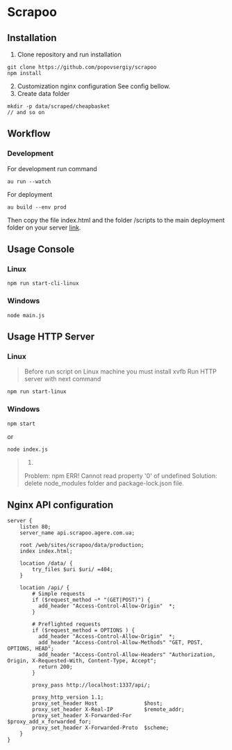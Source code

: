 # Scrapoo

## Installation

1. Clone repository and run installation
```
git clone https://github.com/popovsergiy/scrapoo
npm install
```
2. Customization nginx configuration
See config bellow.
3. Create data folder
```
mkdir -p data/scraped/cheapbasket
// and so on
```

## Workflow
### Development
For development run command
```
au run --watch
```
For deployment
```
au build --env prod
```
Then copy the file index.html and the folder /scripts to the main deployment folder on your server [link](https://github.com/aurelia/framework/blob/master/doc/article/en-US/the-aurelia-cli.md).

## Usage Console
### Linux
```
npm run start-cli-linux
```
### Windows
```
node main.js
```

## Usage HTTP Server
### Linux
> Before run script on Linux machine you must install xvfb
Run HTTP server with next command
```
npm run start-linux
```
### Windows
```
npm start
```
or
```
node index.js
```

> 1.
> Problem: npm ERR! Cannot read property '0' of undefined
> Solution: delete node_modules folder and package-lock.json file.



## Nginx API configuration
```
server {
    listen 80;
    server_name api.scrapoo.agere.com.ua;

    root /web/sites/scrapoo/data/production;
    index index.html;

    location /data/ {
        try_files $uri $uri/ =404;
    }

    location /api/ {
        # Simple requests
        if ($request_method ~* "(GET|POST)") {
          add_header "Access-Control-Allow-Origin"  *;
        }

        # Preflighted requests
        if ($request_method = OPTIONS ) {
          add_header "Access-Control-Allow-Origin"  *;
          add_header "Access-Control-Allow-Methods" "GET, POST, OPTIONS, HEAD";
          add_header "Access-Control-Allow-Headers" "Authorization, Origin, X-Requested-With, Content-Type, Accept";
          return 200;
        }

        proxy_pass http://localhost:1337/api/;

        proxy_http_version 1.1;
        proxy_set_header Host               $host;
        proxy_set_header X-Real-IP          $remote_addr;
        proxy_set_header X-Forwarded-For    $proxy_add_x_forwarded_for;
        proxy_set_header X-Forwarded-Proto  $scheme;
    }
}
```

